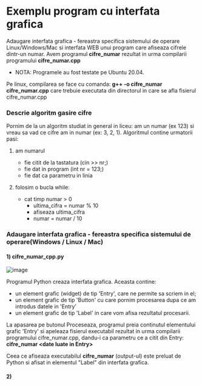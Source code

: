 Exemplu program cu interfata grafica
=====================================
Adaugare interfata grafica - fereastra specifica sistemului de operare Linux/Windows/Mac si interfata WEB unui program care afiseaza cifrele dintr-un numar.
Avem programul __cifre_numar__ rezultat in urma compilarii programului __cifre_numar.cpp__

* NOTA: Programele au fost testate pe Ubuntu 20.04.

Pe linux, compilarea se face cu comanda:
__g++ -o cifre_numar cifre_numar.cpp__
care trebuie executata din directorul in care se afla fisierul cifre_numar.cpp

### Descrie algoritm gasire cifre
Pornim de la un algoritm studiat in general in liceu: am un numar (ex 123) si vreau sa vad ce cifre am in numar (ex: 3, 2, 1).
Algoritmul contine urmatorii pasi:
1) am numarul
    - fie citit de la tastatura (cin >> nr;)
    - fie dat in program (int nr = 123;)
    - fie dat ca parametru in linia 

2) folosim o bucla while:
    - cat timp numar > 0
      - ultima_cifra = numar % 10
      - afiseaza ultima_cifra
      - numar = numar / 10

### Adaugare interfata grafica - fereastra specifica sistemului de operare(Windows / Linux / Mac)
#### 1) cifre_numar_cpp.py

![image](https://user-images.githubusercontent.com/57460107/232603434-bea98de3-903b-4670-afc7-bbf5cac2593d.png)


Programul Python creaza interfata grafica. Aceasta contine:
 - un element grafic (widget) de tip 'Entry', care ne permite sa scriem in el;
 - un element grafic de tip 'Button' cu care pornim procesarea dupa ce am introdus datele in 'Entry'
 - un element grafic de tip 'Label' in care vom afisa rezultatul procesarii.

La apasarea pe butonul Proceseaza, programul preia continutul elementului grafic 'Entry' si apeleaza fisierul executabil rezultat in urma compilarii programului cifre_numar.cpp, dandu-i ca parametru ce a citit din Entry:
__cifre_numar \<date luate in Entry\>__

Ceea ce afiseaza executabilul __cifre_numar__ (output-ul) este preluat de Python si afisat in elementul "Label" din interfata grafica.
    
#### 2) 



